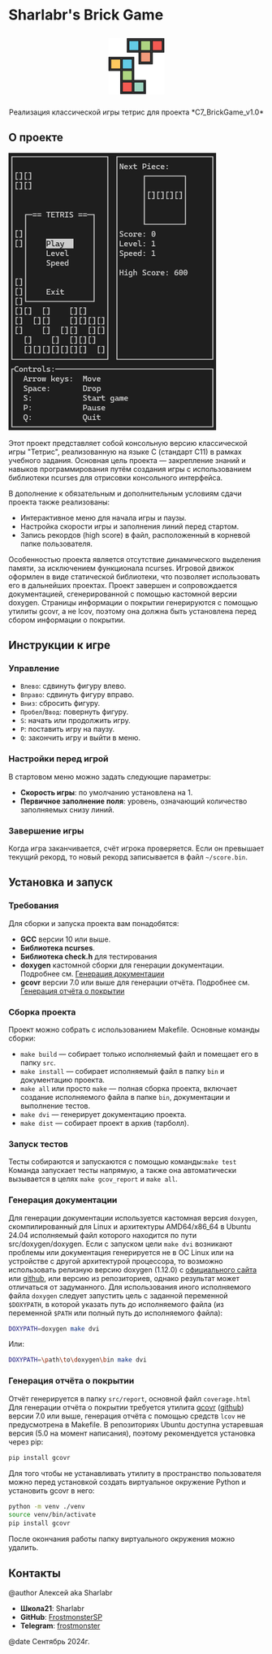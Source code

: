# Sharlabr's Brick Game

<!-- Создано с использованием "Best-README-Template" в качестве шаблона -->
<!-- https://github.com/othneildrew/Best-README-Template -->
<!-- "Best-README-Template" distributed under the MIT License. See https://github.com/othneildrew/Best-README-Template/blob/main/LICENSE.txt for more information. -->

<!-- [TOC] -->

<!-- PROJECT LOGO -->
<div align="center">
    <img src="doc/image/logo.svg" alt="Logo" style = "filter: drop-shadow(0 0 4px var(--page-foreground-color)); max-height: 150px; padding:10px;">
    <p align="center">Реализация классической игры тетрис для проекта *C7_BrickGame_v1.0*</p>
</div>

<!-- ABOUT THE PROJECT -->
## О проекте

![Скриншот][product-screenshot]

Этот проект представляет собой консольную версию классической игры "Тетрис", реализованную на языке C (стандарт C11) в рамках учебного задания. Основная цель проекта — закрепление знаний и навыков программирования путём создания игры с использованием библиотеки ncurses для отрисовки консольного интерфейса.

В дополнение к обязательным и дополнительным условиям сдачи проекта также реализованы:
 - Интерактивное меню для начала игры и паузы.
 - Настройка скорости игры и заполнения линий перед стартом.
 - Запись рекордов (high score) в файл, расположенный в корневой папке пользователя.

Особенностью проекта является отсутствие динамического выделения памяти, за исключением функционала ncurses. Игровой движок оформлен в виде статической библиотеки, что позволяет использовать его в дальнейших проектах.
Проект завершен и сопровождается документацией, сгенерированной с помощью кастомной версии doxygen.
Страницы информации о покрытии генерируются с помощью утилиты gcovr, а не lcov, поэтому она должна быть установлена перед сбором информации о покрытии.

## Инструкции к игре

### Управление

- `Влево`: сдвинуть фигуру влево.
- `Вправо`: сдвинуть фигуру вправо.
- `Вниз`: сбросить фигуру.
- `Пробел`/`Ввод`: повернуть фигуру.
- `S`: начать или продолжить игру.
- `P`: поставить игру на паузу.
- `Q`: закончить игру и выйти в меню.

### Настройки перед игрой

В стартовом меню можно задать следующие параметры:
- **Скорость игры**: по умолчанию установлена на 1.
- **Первичное заполнение поля**: уровень, означающий количество заполняемых снизу линий.

### Завершение игры

Когда игра заканчивается, счёт игрока проверяется. Если он превышает текущий рекорд, то новый рекорд записывается в файл `~/score.bin`.

## Установка и запуск

### Требования

Для сборки и запуска проекта вам понадобятся:
- **GCC** версии 10 или выше.
- **Библиотека ncurses**.
- **Библиотека check.h** для тестирования
- **doxygen** кастомной сборки для генерации документации. Подробнее см. [Генерация документации](#генерация-документации)
- **gcovr** версии 7.0 или выше для генерации отчёта. Подробнее см. [Генерация отчёта о покрытии](#генерация-отчёта-о-покрытии)

### Сборка проекта

Проект можно собрать с использованием Makefile. Основные команды сборки:
- `make build` — собирает только исполняемый файл и помещает его в папку `src`.
- `make install` — собирает исполняемый файл в папку `bin` и документацию проекта.
- `make all` или просто `make` — полная сборка проекта, включает создание исполняемого файла в папке `bin`, документации и выполнение тестов.
- `make dvi` — генерирует документацию проекта.
- `make dist` — собирает проект в архив (тарболл).

### Запуск тестов

Тесты собираются и запускаются с помощью команды:`make test`
Команда запускает тесты напрямую, а также она автоматически вызывается в целях `make gcov_report` и `make all`.

### Генерация документации

Для генерации документации используется кастомная версия `doxygen`, скомпилированный для Linux и архитектуры AMD64/x86_64 в Ubuntu 24.04 исполняемый файл которого находится по пути src/doxygen/doxygen.
Если с запуском цели `make dvi` возникают проблемы или документация генерируется не в ОС Linux или на устройстве с другой архитектурой процессора, то возможно использовать релизную версию doxygen (1.12.0) c [официального сайта][doxygen-site] или [github][doxygen-releases], или версию из репозиториев, однако результат может отличаться от задуманного.
Для использования иного исполняемого файла `doxygen` следует запустить цель с заданной переменной `$DOXYPATH`, в которой указать путь до исполняемого файла (из переменной `$PATH` или полный путь до исполняемого файла):
```sh
DOXYPATH=doxygen make dvi
```
Или:
```sh
DOXYPATH=\path\to\doxygen\bin make dvi
```

### Генерация отчёта о покрытии

Отчёт генерируется в папку `src/report`, основной файл `coverage.html`
Для генерации отчёта о покрытии требуется утилита [gcovr][gcovr-site] ([github][gcovr-github]) версии 7.0 или выше, генерация отчёта с помощью средств `lcov` не предусмотрена в Makefile.
В репозиториях Ubuntu доступна устаревшая версия (5.0 на момент написания), поэтому рекомендуется установка через pip:
```sh
pip install gcovr
```
Для того чтобы не устанавливать утилиту в пространство пользователя можно перед установкой создать виртуальное окружение Python и установить gcovr в него:
```sh
python -m venv ./venv
source venv/bin/activate
pip install gcovr
```
После окончания работы папку виртуального окружения можно удалить.

## Контакты

@author Алексей aka Sharlabr

- **Школа21**: Sharlabr
- **GitHub**: [FrostmonsterSP](https://github.com/FrostmonsterSP)
- **Telegram**: [frostmonster](https://t.me/frostmonster)

@date Сентябрь 2024г.

<!-- MARKDOWN LINKS & IMAGES -->
<!-- https://www.markdownguide.org/basic-syntax/#reference-style-links -->
[product-screenshot]: doc/image/screenshot.png
[doxygen-releases]: https://github.com/doxygen/doxygen/releases/
[doxygen-site]: www.doxygen.nl
[gcovr-site]: https://gcovr.com/
[gcovr-github]: https://github.com/gcovr/gcovr